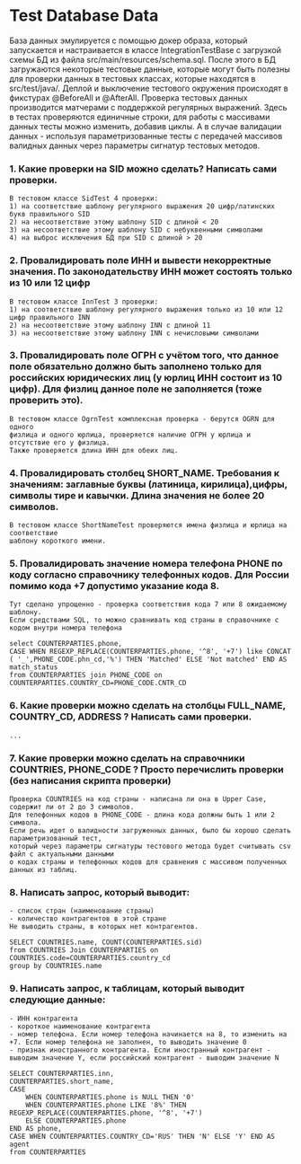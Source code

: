# Test Database Data

База данных эмулируется с помощью докер образа, который запускается
и настраивается в классe IntegrationTestBase c загрузкой схемы БД из файла
src/main/resources/schema.sql. После этого в БД загружаются некоторые тестовые данные,
которые могут быть полезны для проверки данных в тестовых классах, которые находятся в src/test/java/. Деплой и выключение тестового
окружения происходят в фикстурах @BeforeAll и @AfterAll.
Проверка тестовых данных производится матчерами с поддержкой регулярных выражений.
Здесь в тестах проверяются единичные строки, для работы с массивами данных тесты
можно изменить, добавив циклы. А в случае валидации данных - используя параметризованные
тесты с передачей массивов валидных данных через параметры сигнатур тестовых методов.

### 1. Какие проверки на SID можно сделать? Написать сами проверки.
    В тестовом классe SidTest 4 проверки:
    1) на соответствие шаблону регулярного выражения 20 цифр/латинских букв правильного SID
    2) на несоответствие этому шаблону SID с длиной < 20
    3) на несоответствие этому шаблону SID с небуквенными символами 
    4) на выброс исключения БД при SID с длиной > 20

### 2. Провалидировать поле ИНН и вывести некорректные значения. По законодательству ИНН может состоять только из 10 или 12 цифр

    В тестовом классе InnTest 3 проверки:
    1) на соответствие шаблону регулярного выражения только из 10 или 12 цифр правильного INN
    2) на несоответствие этому шаблону INN с длиной 11
    3) на несоответствие этому шаблону INN с нечисловыми символами

### 3. Провалидировать поле ОГРН с учётом того, что данное поле обязательно должно быть заполнено только для российских юридических лиц (у юрлиц ИНН состоит из 10 цифр). Для физлиц данное поле не заполняется (тоже проверить это).

    В тестовом классе OgrnTest комплексная проверка - берутся OGRN для одного
    физлица и одного юрлица, проверяется наличие ОГРН у юрлица и отсутствие его у физлица.
    Также проверяется длина ИНН для обеих лиц.

### 4. Провалидировать столбец SHORT_NAME. Требования к значениям: заглавные буквы (латиница, кирилица),цифры, символы тире и кавычки. Длина значения не более 20 символов.
    
    В тестовом классе ShortNameTest проверяются имена физлица и юрлица на соответствие
    шаблону короткого имени. 

### 5. Провалидировать значение номера телефона PHONE по коду согласно справочнику телефонных кодов. Для России помимо кода +7 допустимо указание кода 8.
  
    Тут сделано упрощенно - проверка соответствия кода 7 или 8 ожидаемому шаблону.
    Если средствами SQL, то можно сравнивать код страны в справочнике с кодом внутри номера телефона

    select COUNTERPARTIES.phone,
    CASE WHEN REGEXP_REPLACE(COUNTERPARTIES.phone, '^8', '+7') like CONCAT ( '_',PHONE_CODE.phn_cd,'%') THEN 'Matched' ELSE 'Not matched' END AS match_status
    from COUNTERPARTIES join PHONE_CODE on
    COUNTERPARTIES.COUNTRY_CD=PHONE_CODE.CNTR_CD

### 6. Какие проверки можно сделать на столбцы FULL_NAME, COUNTRY_CD, ADDRESS ? Написать сами проверки.
    
    ...

### 7. Какие проверки можно сделать на справочники COUNTRIES, PHONE_CODE ? Просто перечислить проверки (без написания скрипта проверки)

    Проверка COUNTRIES на код страны - написана ли она в Upper Case, содержит ли от 2 до 3 символов.
    Для телефонных кодов в PHONE_CODE - длина кода должны быть 1 или 2 символа. 
    Если речь идет о валидности загруженных данных, было бы хорошо сделать параметризованный тест,
    который через параметры сигнатуры тестового метода будет считывать csv файл с актуальными данными 
    о кодах страны и телефонных кодов для сравнения с массивом полученных данных из таблиц.


### 8. Написать запрос, который выводит:
	- список стран (наименование страны)
	- количество контрагентов в этой стране
	Не выводить страны, в которых нет контрагентов.
```
SELECT COUNTRIES.name, COUNT(COUNTERPARTIES.sid)
from COUNTRIES Join COUNTERPARTIES on COUNTRIES.code=COUNTERPARTIES.country_cd
group by COUNTRIES.name
```

### 9. Написать запрос, к таблицам, который выводит следующие данные:
	- ИНН контрагента
	- короткое наименование контрагента
	- номер телефона. Если номер телефона начинается на 8, то изменить на +7. Если номер телефона не заполнен, то выводить значение 0
	- признак иностранного контрагента. Если иностранный контрагент - выводим значение Y, если российский контрагент - выводим значение N

```
SELECT COUNTERPARTIES.inn,
COUNTERPARTIES.short_name,
CASE
    WHEN COUNTERPARTIES.phone is NULL THEN '0'
    WHEN COUNTERPARTIES.phone LIKE '8%' THEN REGEXP_REPLACE(COUNTERPARTIES.phone, '^8', '+7')
    ELSE COUNTERPARTIES.phone
END AS phone,
CASE WHEN COUNTERPARTIES.COUNTRY_CD='RUS' THEN 'N' ELSE 'Y' END AS agent
from COUNTERPARTIES
```
